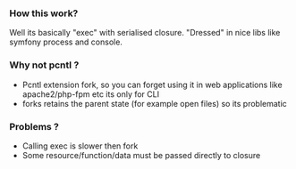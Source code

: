 
### How this work?
Well its basically "exec" with serialised closure. "Dressed" in nice libs like symfony process and console.

### Why not pcntl ?
- Pcntl extension fork, so you can forget using it in web applications like apache2/php-fpm etc its only for CLI
- forks retains the parent state (for example open files) so its problematic

### Problems ?
- Calling exec is slower then fork
- Some resource/function/data must be passed directly to closure

